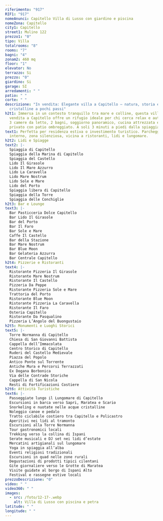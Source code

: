 ```yaml
---
riferimento: "917"
RIF1: "917"
nomeAnunci: Capitello Villa di Lusso con giardino e piscina
nomeZona: Capitello
city1: Capitello
street1: Mulino 122
prezzo1: "0"
tipo: Villa
totalrooms: "8"
rooms: "7"
bagni: "4"
zonam2: 460 mq
floor: "1"
elevator: No
terrazzo: Si
prezzo: "0"
giardino: Si
garage: SI
arredamenti: " "
patio: " "
corte: " "
descrizione: "In vendita: Elegante villa a Capitello – natura, storia e acque
  cristalline a pochi passi"
h2t1: Immersa in un contesto tranquillo tra mare e colline, questa villa in
  vendita a Capitello offre un rifugio ideale per chi cerca relax e autenticità.
  3 camere da letto, 2 bagni, soggiorno panoramico, cucina attrezzata e giardino
  privato con patio ombreggiato. A soli 3 minuti a piedi dalla spiaggia.
text1: Perfetta per residenza estiva o investimento turistico. Parcheggio
  interno, zona silenziosa, vicina a ristoranti, lidi e lungomare.
h2t2: Lidi e Spiagge
text2: |-
  Spiaggia di Capitello
  Spiaggia della Marina di Capitello
  Spiaggia del Castello
  Lido Il Girasole
  Lido Il Mare Azzurro
  Lido La Caravella
  Lido Mare Nostrum
  Lido Sole e Mare
  Lido del Porto
  Spiaggia libera di Capitello
  Spiaggia della Torre
  Spiaggia delle Conchiglie
h2t3: Bar e Lounge
text3: |-
  Bar Pasticceria Dolce Capitello
  Bar Lido Il Girasole
  Bar del Porto
  Bar Il Faro
  Bar Sole e Mare
  Caffe Il Castello
  Bar della Stazione
  Bar Mare Nostrum
  Bar Blue Moon
  Bar Gelateria Azzurra
  Bar Centrale Capitello
h2t4: Pizzerie e Ristoranti
text4: |-
  Ristorante Pizzeria Il Girasole
  Ristorante Mare Nostrum
  Ristorante Il Castello
  Pizzeria Da Peppe
  Ristorante Pizzeria Sole e Mare
  Trattoria del Porto
  Ristorante Blue Moon
  Ristorante Pizzeria La Caravella
  Ristorante Il Faro
  Osteria Capitello
  Ristorante Da Pasqualino
  Pizzeria L’Angolo del Buongustaio
h2t5: Monumenti e Luoghi Storici
text5: |-
  Torre Normanna di Capitello
  Chiesa di San Giovanni Battista
  Cappella dell’Immacolata
  Centro Storico di Capitello
  Ruderi del Castello Medievale
  Piazza del Popolo
  Antico Ponte sul Torrente
  Antiche Mura e Percorsi Terrazzati
  Ex Dogana Borbonica
  Via delle Contrade Storiche
  Cappella di San Nicola
  Resti di Fortificazioni Costiere
h2t6: Attività Turistiche
text6: |-
  Passeggiate lungo il Lungomare di Capitello
  Escursioni in barca verso Sapri, Maratea e Scario
  Snorkeling e nuotate nelle acque cristalline
  Noleggio canoe e pedalo
  Tratto ciclabile costiero tra Capitello e Policastro
  Aperitivi nei lidi al tramonto
  Escursioni alla Torre Normanna
  Tour gastronomici locali
  Trekking verso la collina di Ispani
  Serate musicali e DJ set nei lidi d’estate
  Mercatini artigianali sul lungomare
  Yoga in spiaggia all’alba
  Eventi religiosi tradizionali
  Escursioni in quad nelle zone rurali
  Degustazioni di prodotti tipici cilentani
  Gite giornaliere verso le Grotte di Maratea
  Visite guidate al borgo di Ispani Alto
  Festival e rassegne estive locali
prezzoDescrizione: "0"
video: " "
video360: " "
images:
  - src: /foto/12-17-.webp
    alt: Villa di Lusso con piscina e petra
latitude: " "
longitude: " "
---
```

